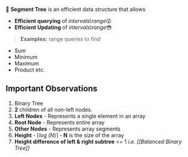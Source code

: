 📌 **Segment Tree** is an efficient data structure that allows

- **Efficient querying** of *intervals\range*😲
- **Efficient Updating** of *intervals\range*😳

> **Examples:** range queries to find
- Sum
- Minimum
- Maximum
- Product etc.

## Important Observations

1. Binary Tree 
2. **2** children of all non-left nodes. 
3. **Left Nodes** - Represents a single element in an array
4. **Root Node** - Represents entire array
5. **Other Nodes** - Represents array segments
6. **Height** - $⌈log\ (N)⌉$ - **N** is the size of the array
7. **Height difference of left & right subtree** <= 1 *i.e.  [[Balanced Binary Tree]]*
